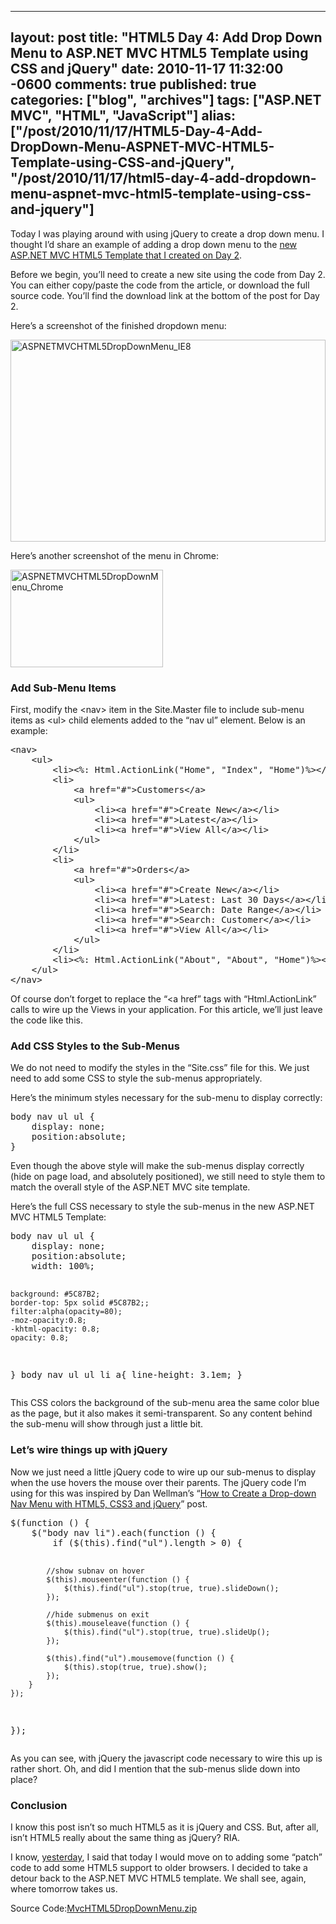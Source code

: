   ---
  layout: post
  title: "HTML5 Day 4: Add Drop Down Menu to ASP.NET MVC HTML5 Template using CSS and jQuery"
  date: 2010-11-17 11:32:00 -0600
  comments: true
  published: true
  categories: ["blog", "archives"]
  tags: ["ASP.NET MVC", "HTML", "JavaScript"]
  alias: ["/post/2010/11/17/HTML5-Day-4-Add-DropDown-Menu-ASPNET-MVC-HTML5-Template-using-CSS-and-jQuery", "/post/2010/11/17/html5-day-4-add-dropdown-menu-aspnet-mvc-html5-template-using-css-and-jquery"]
  ---
<!-- more -->
<p>Today I was playing around with using jQuery to create a drop down menu. I thought I&rsquo;d share an example of adding a drop down menu to the <a title="HTML5 Day 2: Upgrade ASP.NET MVC 2 Site Template to HTML5" href="http://pietschsoft.com/post/2010/11/15/HTML5-Day-2-Upgrade-ASPNET-MVC-2-Site-Template-to-HTML5.aspx">new ASP.NET MVC HTML5 Template that I created on Day 2</a>.</p>
<p>Before we begin, you&rsquo;ll need to create a new site using the code from Day 2. You can either copy/paste the code from the article, or download the full source code. You&rsquo;ll find the download link at the bottom of the post for Day 2.</p>
<p>Here&rsquo;s a screenshot of the finished dropdown menu:</p>
<p><a href="http://pietschsoft.com/image.axd?picture=ASPNETMVCHTML5DropDownMenu_IE8.jpg"><img style="background-image: none; padding-left: 0px; padding-right: 0px; display: inline; padding-top: 0px; border: 0px;" title="ASPNETMVCHTML5DropDownMenu_IE8" src="http://pietschsoft.com/image.axd?picture=ASPNETMVCHTML5DropDownMenu_IE8_thumb.jpg" alt="ASPNETMVCHTML5DropDownMenu_IE8" width="504" height="323" border="0" /></a></p>
<p>Here&rsquo;s another screenshot of the menu in Chrome:</p>
<p><a href="http://pietschsoft.com/image.axd?picture=ASPNETMVCHTML5DropDownMenu_Chrome.jpg"><img style="background-image: none; padding-left: 0px; padding-right: 0px; display: inline; padding-top: 0px; border: 0px;" title="ASPNETMVCHTML5DropDownMenu_Chrome" src="http://pietschsoft.com/image.axd?picture=ASPNETMVCHTML5DropDownMenu_Chrome_thumb.jpg" alt="ASPNETMVCHTML5DropDownMenu_Chrome" width="244" height="156" border="0" /></a></p>
<h3>Add Sub-Menu Items</h3>
<p>First, modify the &lt;nav&gt; item in the Site.Master file to include sub-menu items as &lt;ul&gt; child elements added to the &ldquo;nav ul&rdquo; element. Below is an example:</p>
<pre class="brush: xml; first-line: 1; tab-size: 4; toolbar: false; ">&lt;nav&gt;
    &lt;ul&gt;
        &lt;li&gt;&lt;%: Html.ActionLink("Home", "Index", "Home")%&gt;&lt;/li&gt;
        &lt;li&gt;
            &lt;a href="#"&gt;Customers&lt;/a&gt;
            &lt;ul&gt;
                &lt;li&gt;&lt;a href="#"&gt;Create New&lt;/a&gt;&lt;/li&gt;
                &lt;li&gt;&lt;a href="#"&gt;Latest&lt;/a&gt;&lt;/li&gt;
                &lt;li&gt;&lt;a href="#"&gt;View All&lt;/a&gt;&lt;/li&gt;
            &lt;/ul&gt;
        &lt;/li&gt;
        &lt;li&gt;
            &lt;a href="#"&gt;Orders&lt;/a&gt;
            &lt;ul&gt;
                &lt;li&gt;&lt;a href="#"&gt;Create New&lt;/a&gt;&lt;/li&gt;
                &lt;li&gt;&lt;a href="#"&gt;Latest: Last 30 Days&lt;/a&gt;&lt;/li&gt;
                &lt;li&gt;&lt;a href="#"&gt;Search: Date Range&lt;/a&gt;&lt;/li&gt;
                &lt;li&gt;&lt;a href="#"&gt;Search: Customer&lt;/a&gt;&lt;/li&gt;
                &lt;li&gt;&lt;a href="#"&gt;View All&lt;/a&gt;&lt;/li&gt;
            &lt;/ul&gt;
        &lt;/li&gt;
        &lt;li&gt;&lt;%: Html.ActionLink("About", "About", "Home")%&gt;&lt;/li&gt;
    &lt;/ul&gt;
&lt;/nav&gt;</pre>
<p>Of course don&rsquo;t forget to replace the &ldquo;&lt;a href&rdquo; tags with &ldquo;Html.ActionLink&rdquo; calls to wire up the Views in your application. For this article, we&rsquo;ll just leave the code like this.</p>
<h3>Add CSS Styles to the Sub-Menus</h3>
<p>We do not need to modify the styles in the &ldquo;Site.css&rdquo; file for this. We just need to add some CSS to style the sub-menus appropriately.</p>
<p>Here&rsquo;s the minimum styles necessary for the sub-menu to display correctly:</p>
<pre class="brush: css; first-line: 1; tab-size: 4; toolbar: false; ">body nav ul ul {
    display: none;
    position:absolute;
}</pre>
<p>Even though the above style will make the sub-menus display correctly (hide on page load, and absolutely positioned), we still need to style them to match the overall style of the ASP.NET MVC site template.</p>
<p>Here&rsquo;s the full CSS necessary to style the sub-menus in the new ASP.NET MVC HTML5 Template:</p>
<pre class="brush: css; first-line: 1; tab-size: 4; toolbar: false; ">body nav ul ul {
    display: none;
    position:absolute;
    width: 100%;
    
    background: #5C87B2;
    border-top: 5px solid #5C87B2;;
    filter:alpha(opacity=80);
    -moz-opacity:0.8;
    -khtml-opacity: 0.8;
    opacity: 0.8;
}
body nav ul ul li a{
    line-height: 3.1em;
}</pre>
<p>This CSS colors the background of the sub-menu area the same color blue as the page, but it also makes it semi-transparent. So any content behind the sub-menu will show through just a little bit.</p>
<h3>Let&rsquo;s wire things up with jQuery</h3>
<p>Now we just need a little jQuery code to wire up our sub-menus to display when the use hovers the mouse over their parents. The jQuery code I&rsquo;m using for this was inspired by Dan Wellman&rsquo;s &ldquo;<a href="http://net.tutsplus.com/tutorials/html-css-techniques/how-to-create-a-drop-down-nav-menu-with-html5-css3-and-jquery/">How to Create a Drop-down Nav Menu with HTML5, CSS3 and jQuery</a>&rdquo; post.</p>
<pre class="brush: js; first-line: 1; tab-size: 4; toolbar: false; ">$(function () {
    $("body nav li").each(function () {
        if ($(this).find("ul").length &gt; 0) {

            //show subnav on hover  
            $(this).mouseenter(function () {
                $(this).find("ul").stop(true, true).slideDown();
            });

            //hide submenus on exit  
            $(this).mouseleave(function () {
                $(this).find("ul").stop(true, true).slideUp();
            });

            $(this).find("ul").mousemove(function () {
                $(this).stop(true, true).show();
            });
        }
    });
});</pre>
<p>As you can see, with jQuery the javascript code necessary to wire this up is rather short. Oh, and did I mention that the sub-menus slide down into place?</p>
<h3>Conclusion</h3>
<p>I know this post isn&rsquo;t so much HTML5 as it is jQuery and CSS. But, after all, isn&rsquo;t HTML5 really about the same thing as jQuery? RIA.</p>
<p>I know, <a title="HTML5 Day 3: Detecting HTML5 Support via JavaScript" href="http://pietschsoft.com/post/2010/11/16/HTML5-Day-3-Detecting-HTML5-Support-via-JavaScript.aspx">yesterday</a>, I said that today I would move on to adding some &ldquo;patch&rdquo; code to add some HTML5 support to older browsers. I decided to take a detour back to the ASP.NET MVC HTML5 template. We shall see, again, where tomorrow takes us.</p>
<div id="scid:8eb9d37f-1541-4f29-b6f4-1eea890d4876:c0edff3b-c8c4-4f8c-9e45-bccf338894f9" class="wlWriterEditableSmartContent" style="margin: 0px; display: inline; float: none; padding: 0px;">
<div>Source Code:<a href="http://pietschsoft.com/file.axd?file=MvcHTML5DropDownMenu_1.zip" target="_self">MvcHTML5DropDownMenu.zip</a></div>
</div>
